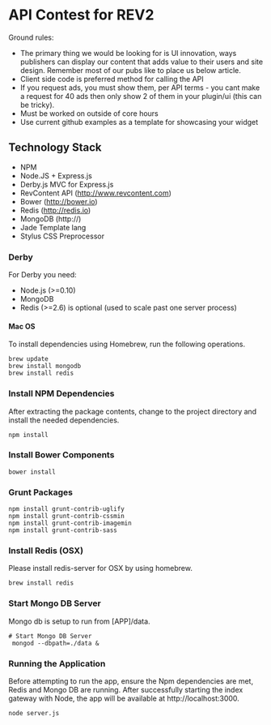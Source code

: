 # API Contest for REV2

Ground rules:
* The primary thing we would be looking for is UI innovation, ways publishers can display our content that adds value to their users and site design. Remember most of our pubs like to place us below article.
* Client side code is preferred method for calling the API
* If you request ads, you must show them, per API terms - you cant make a request for 40 ads then only show 2 of them in your plugin/ui (this can be tricky).
* Must be worked on outside of core hours
* Use current github examples as a template for showcasing your widget


## Technology Stack


* NPM
* Node.JS + Express.js
* Derby.js MVC for Express.js
* RevContent API (http://www.revcontent.com)
* Bower (http://bower.io)
* Redis (http://redis.io)
* MongoDB (http://)
* Jade Template lang
* Stylus CSS Preprocessor


### Derby
For Derby you need:

* Node.js (>=0.10)
* MongoDB
* Redis (>=2.6) is optional (used to scale past one server process)


#### Mac OS
To install dependencies using Homebrew, run the following operations.
```
brew update
brew install mongodb
brew install redis
```




### Install NPM Dependencies
After extracting the package contents, change to the project directory and install the needed dependencies.

```
npm install
```

### Install Bower Components

```
bower install
```

### Grunt Packages

```
npm install grunt-contrib-uglify
npm install grunt-contrib-cssmin
npm install grunt-contrib-imagemin
npm install grunt-contrib-sass

```

### Install Redis (OSX)
Please install redis-server for OSX by using homebrew.

```
brew install redis
```


### Start Mongo DB Server

Mongo db is setup to run from [APP]/data.

```
# Start Mongo DB Server
 mongod --dbpath=./data &
```


### Running the Application
Before attempting to run the app, ensure the Npm dependencies are met, Redis and Mongo DB are running.
After successfully starting the index gateway with Node, the app will be available at http://localhost:3000.

```
node server.js
```
